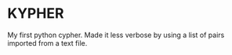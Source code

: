 # KYPHER

My first python cypher. Made it less verbose by using a list of pairs imported from a text file.